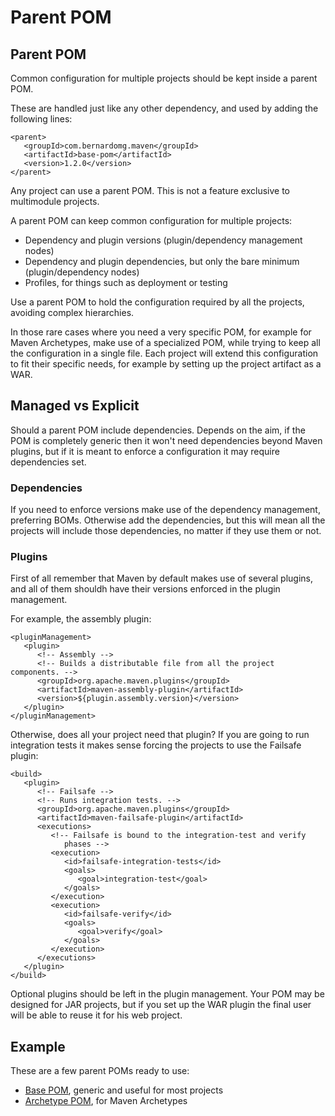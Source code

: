 # Parent POM

## Parent POM

Common configuration for multiple projects should be kept inside a parent POM.

These are handled just like any other dependency, and used by adding the following lines:

```markup
<parent>
   <groupId>com.bernardomg.maven</groupId>
   <artifactId>base-pom</artifactId>
   <version>1.2.0</version>
</parent>
```

Any project can use a parent POM. This is not a feature exclusive to multimodule projects.

A parent POM can keep common configuration for multiple projects:

* Dependency and plugin versions \(plugin/dependency management nodes\)
* Dependency and plugin dependencies, but only the bare minimum \(plugin/dependency nodes\)
* Profiles, for things such as deployment or testing

Use a parent POM to hold the configuration required by all the projects, avoiding complex hierarchies.

In those rare cases where you need a very specific POM, for example for Maven Archetypes, make use of a specialized POM, while trying to keep all the configuration in a single file. Each project will extend this configuration to fit their specific needs, for example by setting up the project artifact as a WAR.

## Managed vs Explicit

Should a parent POM include dependencies. Depends on the aim, if the POM is completely generic then it won't need dependencies beyond Maven plugins, but if it is meant to enforce a configuration it may require dependencies set.

### Dependencies

If you need to enforce versions make use of the dependency management, preferring BOMs. Otherwise add the dependencies, but this will mean all the projects will include those dependencies, no matter if they use them or not.

### Plugins

First of all remember that Maven by default makes use of several plugins, and all of them shouldh have their versions enforced in the plugin management.

For example, the assembly plugin:

```markup
<pluginManagement>
   <plugin>
      <!-- Assembly -->
      <!-- Builds a distributable file from all the project components. -->
      <groupId>org.apache.maven.plugins</groupId>
      <artifactId>maven-assembly-plugin</artifactId>
      <version>${plugin.assembly.version}</version>
   </plugin>
</pluginManagement>
```

Otherwise, does all your project need that plugin? If you are going to run integration tests it makes sense forcing the projects to use the Failsafe plugin:

```markup
<build>
   <plugin>
      <!-- Failsafe -->
      <!-- Runs integration tests. -->
      <groupId>org.apache.maven.plugins</groupId>
      <artifactId>maven-failsafe-plugin</artifactId>
      <executions>
         <!-- Failsafe is bound to the integration-test and verify 
            phases -->
         <execution>
            <id>failsafe-integration-tests</id>
            <goals>
               <goal>integration-test</goal>
            </goals>
         </execution>
         <execution>
            <id>failsafe-verify</id>
            <goals>
               <goal>verify</goal>
            </goals>
         </execution>
      </executions>
   </plugin>
</build>
```

Optional plugins should be left in the plugin management. Your POM may be designed for JAR projects, but if you set up the WAR plugin the final user will be able to reuse it for his web project.

## Example

These are a few parent POMs ready to use:

* [Base POM](https://github.com/Bernardo-MG/base-pom), generic and useful for most projects
* [Archetype POM](https://github.com/Bernardo-MG/archetype-pom), for Maven Archetypes

